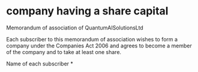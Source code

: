company having a share capital
==============================

Memorandum of association of QuantumAISolutionsLtd

Each subscriber to this memorandum of association wishes to form a
company under the Companies Act 2006 and agrees to become a member
of the company and to take at least one share.

Name of each subscriber
* 